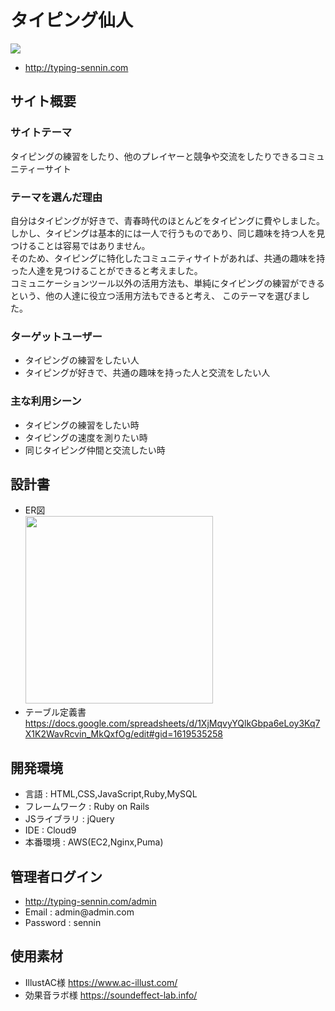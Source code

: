 # タイピング仙人

<img src="https://github.com/zzriku/typing_sennin/assets/135505493/4eeab8e5-49ca-4a07-9624-37e7dec11d1d" >

- http://typing-sennin.com

## サイト概要
### サイトテーマ
タイピングの練習をしたり、他のプレイヤーと競争や交流をしたりできるコミュニティーサイト

### テーマを選んだ理由
自分はタイピングが好きで、青春時代のほとんどをタイピングに費やしました。<br>
しかし、タイピングは基本的には一人で行うものであり、同じ趣味を持つ人を見つけることは容易ではありません。<br>
そのため、タイピングに特化したコミュニティサイトがあれば、共通の趣味を持った人達を見つけることができると考えました。<br>
コミュニケーションツール以外の活用方法も、単純にタイピングの練習ができるという、他の人達に役立つ活用方法もできると考え、
このテーマを選びました。

### ターゲットユーザー
- タイピングの練習をしたい人
- タイピングが好きで、共通の趣味を持った人と交流をしたい人

### 主な利用シーン
- タイピングの練習をしたい時
- タイピングの速度を測りたい時
- 同じタイピング仲間と交流したい時

## 設計書
- ER図 <br>
  <img src="https://github.com/zzriku/typing_sennin/assets/135505493/863017d2-091c-4b48-9ff7-43d9373b81d7" width="300">
- テーブル定義書 <br>
  https://docs.google.com/spreadsheets/d/1XjMqvyYQlkGbpa6eLoy3Kq7X1K2WavRcvin_MkQxfOg/edit#gid=1619535258

## 開発環境
- 言語 : HTML,CSS,JavaScript,Ruby,MySQL
- フレームワーク : Ruby on Rails
- JSライブラリ : jQuery
- IDE : Cloud9
- 本番環境 : AWS(EC2,Nginx,Puma)

## 管理者ログイン
- http://typing-sennin.com/admin
- Email : admin@admin\.com
- Password : sennin

## 使用素材
- IllustAC様
  https://www.ac-illust.com/
- 効果音ラボ様
  https://soundeffect-lab.info/
